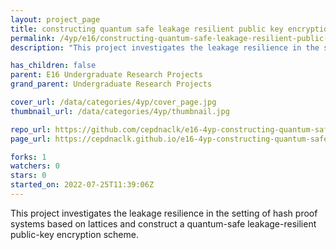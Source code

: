 ```yaml
---
layout: project_page
title: constructing quantum safe leakage resilient public key encryption scheme
permalink: /4yp/e16/constructing-quantum-safe-leakage-resilient-public-key-encryption-scheme/
description: "This project investigates the leakage resilience in the setting of hash proof systems based on lattices and construct a quantum-safe leakage-resilient public-key encryption scheme."

has_children: false
parent: E16 Undergraduate Research Projects
grand_parent: Undergraduate Research Projects

cover_url: /data/categories/4yp/cover_page.jpg
thumbnail_url: /data/categories/4yp/thumbnail.jpg

repo_url: https://github.com/cepdnaclk/e16-4yp-constructing-quantum-safe-leakage-resilient-public-key-encryption-scheme
page_url: https://cepdnaclk.github.io/e16-4yp-constructing-quantum-safe-leakage-resilient-public-key-encryption-scheme

forks: 1
watchers: 0
stars: 0
started_on: 2022-07-25T11:39:06Z
---
```

This project investigates the leakage resilience in the setting of hash proof systems based on lattices and construct a quantum-safe leakage-resilient public-key encryption scheme.

